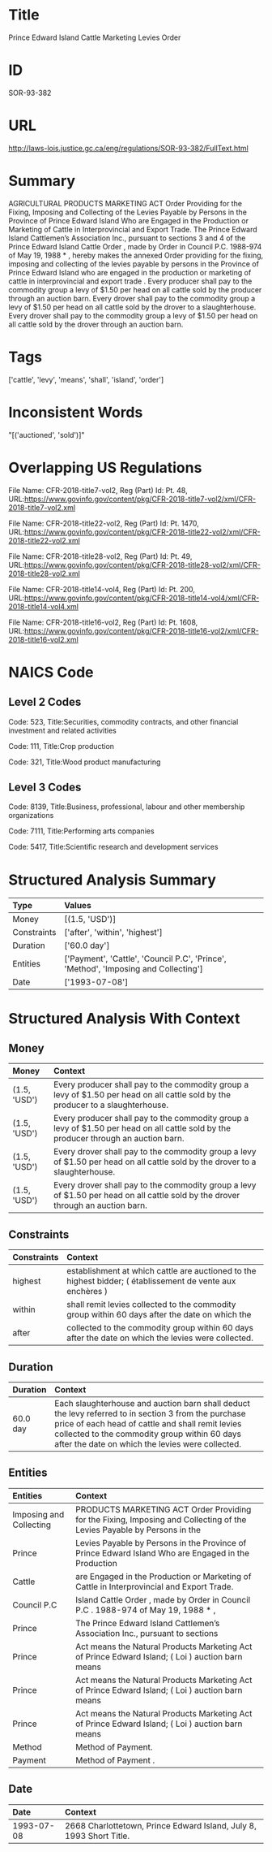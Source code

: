 # Title
Prince Edward Island Cattle Marketing Levies Order


# ID
SOR-93-382

# URL
http://laws-lois.justice.gc.ca/eng/regulations/SOR-93-382/FullText.html


# Summary
AGRICULTURAL PRODUCTS MARKETING ACT Order Providing for the Fixing, Imposing and Collecting of the Levies Payable by Persons in the Province of Prince Edward Island Who are Engaged in the Production or Marketing of Cattle in Interprovincial and Export Trade.
The Prince Edward Island Cattlemen’s Association Inc., pursuant to sections 3 and 4 of the  Prince Edward Island Cattle Order , made by Order in Council P.C. 1988-974 of May 19, 1988 * , hereby makes the annexed  Order providing for the fixing, imposing and collecting of the levies payable by persons in the Province of Prince Edward Island who are engaged in the production or marketing of cattle in interprovincial and export trade .
Every producer shall pay to the commodity group a levy of $1.50 per head on all cattle sold by the producer through an auction barn.
Every drover shall pay to the commodity group a levy of $1.50 per head on all cattle sold by the drover to a slaughterhouse.
Every drover shall pay to the commodity group a levy of $1.50 per head on all cattle sold by the drover through an auction barn.


# Tags
['cattle', 'levy', 'means', 'shall', 'island', 'order']


# Inconsistent Words
"[('auctioned', 'sold')]"


# Overlapping US Regulations
File Name: CFR-2018-title7-vol2, Reg (Part) Id: Pt. 48, URL:https://www.govinfo.gov/content/pkg/CFR-2018-title7-vol2/xml/CFR-2018-title7-vol2.xml

File Name: CFR-2018-title22-vol2, Reg (Part) Id: Pt. 1470, URL:https://www.govinfo.gov/content/pkg/CFR-2018-title22-vol2/xml/CFR-2018-title22-vol2.xml

File Name: CFR-2018-title28-vol2, Reg (Part) Id: Pt. 49, URL:https://www.govinfo.gov/content/pkg/CFR-2018-title28-vol2/xml/CFR-2018-title28-vol2.xml

File Name: CFR-2018-title14-vol4, Reg (Part) Id: Pt. 200, URL:https://www.govinfo.gov/content/pkg/CFR-2018-title14-vol4/xml/CFR-2018-title14-vol4.xml

File Name: CFR-2018-title16-vol2, Reg (Part) Id: Pt. 1608, URL:https://www.govinfo.gov/content/pkg/CFR-2018-title16-vol2/xml/CFR-2018-title16-vol2.xml




# NAICS Code
## Level 2 Codes
Code: 523, Title:Securities, commodity contracts, and other financial investment and related activities

Code: 111, Title:Crop production

Code: 321, Title:Wood product manufacturing




## Level 3 Codes
Code: 8139, Title:Business, professional, labour and other membership organizations

Code: 7111, Title:Performing arts companies

Code: 5417, Title:Scientific research and development services







# Structured Analysis Summary
| Type        | Values                                                                              |
|:------------|:------------------------------------------------------------------------------------|
| Money       | [(1.5, 'USD')]                                                                      |
| Constraints | ['after', 'within', 'highest']                                                      |
| Duration    | ['60.0 day']                                                                        |
| Entities    | ['Payment', 'Cattle', 'Council P.C', 'Prince', 'Method', 'Imposing and Collecting'] |
| Date        | ['1993-07-08']                                                                      |


# Structured Analysis With Context
 


## Money
| Money        | Context                                                                                                                              |
|:-------------|:-------------------------------------------------------------------------------------------------------------------------------------|
| (1.5, 'USD') | Every producer shall pay to the commodity group a levy of $1.50 per head on all cattle sold by the producer to a slaughterhouse.     |
| (1.5, 'USD') | Every producer shall pay to the commodity group a levy of $1.50 per head on all cattle sold by the producer through an auction barn. |
| (1.5, 'USD') | Every drover shall pay to the commodity group a levy of $1.50 per head on all cattle sold by the drover to a slaughterhouse.         |
| (1.5, 'USD') | Every drover shall pay to the commodity group a levy of $1.50 per head on all cattle sold by the drover through an auction barn.     |


## Constraints
| Constraints   | Context                                                                                                    |
|:--------------|:-----------------------------------------------------------------------------------------------------------|
| highest       | establishment at which cattle are auctioned to the highest bidder; ( établissement de vente aux enchères ) |
| within        | shall remit levies collected to the commodity group within 60 days after the date on which the             |
| after         | collected to the commodity group within 60 days after  the date on which the levies were collected.        |


## Duration
| Duration   | Context                                                                                                                                                                                                                                                      |
|:-----------|:-------------------------------------------------------------------------------------------------------------------------------------------------------------------------------------------------------------------------------------------------------------|
| 60.0 day   | Each slaughterhouse and auction barn shall deduct the levy referred to in section 3 from the purchase price of each head of cattle and shall remit levies collected to the commodity group within 60 days after the date on which the levies were collected. |


## Entities
| Entities                | Context                                                                                                                |
|:------------------------|:-----------------------------------------------------------------------------------------------------------------------|
| Imposing and Collecting | PRODUCTS MARKETING ACT Order Providing for the Fixing, Imposing and Collecting of the Levies Payable by Persons in the |
| Prince                  | Levies Payable by Persons in the Province of Prince Edward Island Who are Engaged in the Production                    |
| Cattle                  | are Engaged in the Production or Marketing of Cattle  in Interprovincial and Export Trade.                             |
| Council P.C             | Island Cattle Order , made by Order in Council P.C . 1988-974 of May 19, 1988 * ,                                      |
| Prince                  | The  Prince Edward Island Cattlemen’s Association Inc., pursuant to sections                                           |
| Prince                  | Act means the Natural Products Marketing Act of Prince Edward Island; ( Loi ) auction barn means                       |
| Prince                  | Act means the Natural Products Marketing Act of Prince Edward Island; ( Loi ) auction barn means                       |
| Prince                  | Act means the Natural Products Marketing Act of Prince Edward Island; ( Loi ) auction barn means                       |
| Method                  | Method  of Payment.                                                                                                    |
| Payment                 | Method of  Payment .                                                                                                   |


## Date
| Date       | Context                                                             |
|:-----------|:--------------------------------------------------------------------|
| 1993-07-08 | 2668 Charlottetown, Prince Edward Island, July 8, 1993 Short Title. |


